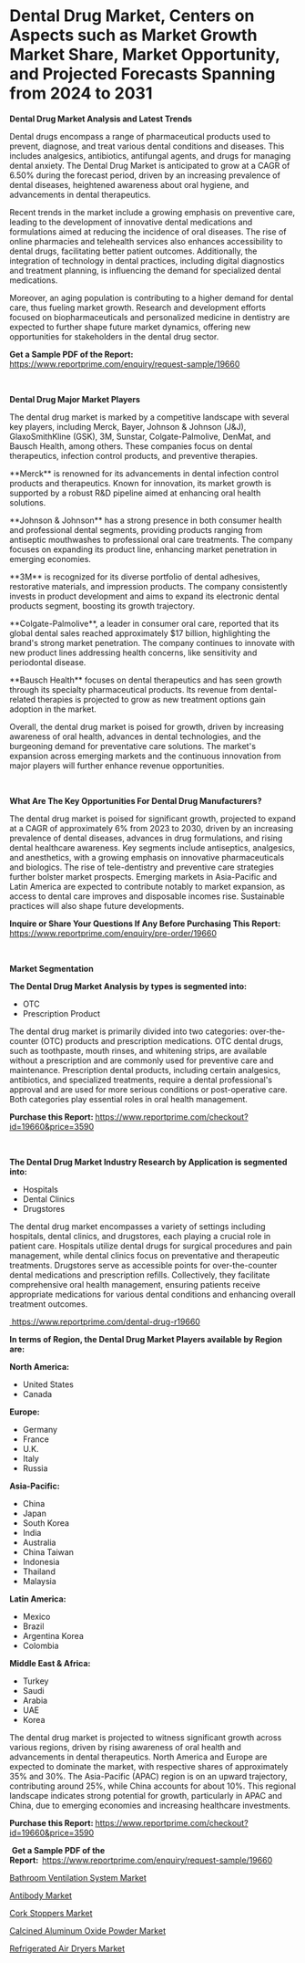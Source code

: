 <p><h1>Dental Drug Market, Centers on Aspects such as Market Growth Market Share, Market Opportunity, and Projected Forecasts Spanning from 2024 to 2031</h1></p><p><strong>Dental Drug Market Analysis and Latest Trends</strong></p>
<p><p>Dental drugs encompass a range of pharmaceutical products used to prevent, diagnose, and treat various dental conditions and diseases. This includes analgesics, antibiotics, antifungal agents, and drugs for managing dental anxiety. The Dental Drug Market is anticipated to grow at a CAGR of 6.50% during the forecast period, driven by an increasing prevalence of dental diseases, heightened awareness about oral hygiene, and advancements in dental therapeutics.</p><p>Recent trends in the market include a growing emphasis on preventive care, leading to the development of innovative dental medications and formulations aimed at reducing the incidence of oral diseases. The rise of online pharmacies and telehealth services also enhances accessibility to dental drugs, facilitating better patient outcomes. Additionally, the integration of technology in dental practices, including digital diagnostics and treatment planning, is influencing the demand for specialized dental medications. </p><p>Moreover, an aging population is contributing to a higher demand for dental care, thus fueling market growth. Research and development efforts focused on biopharmaceuticals and personalized medicine in dentistry are expected to further shape future market dynamics, offering new opportunities for stakeholders in the dental drug sector.</p></p>
<p><strong>Get a Sample PDF of the Report:&nbsp;</strong> <a href="https://www.reportprime.com/enquiry/request-sample/19660?utm_campaign=1109&utm_medium=2&utm_source=Github&utm_content=ia&utm_term=02122024&utm_id=dental-drug">https://www.reportprime.com/enquiry/request-sample/19660</a></p>
<p>&nbsp;</p>
<p><strong>Dental Drug Major Market Players</strong></p>
<p><p>The dental drug market is marked by a competitive landscape with several key players, including Merck, Bayer, Johnson & Johnson (J&J), GlaxoSmithKline (GSK), 3M, Sunstar, Colgate-Palmolive, DenMat, and Bausch Health, among others. These companies focus on dental therapeutics, infection control products, and preventive therapies.</p><p>**Merck** is renowned for its advancements in dental infection control products and therapeutics. Known for innovation, its market growth is supported by a robust R&D pipeline aimed at enhancing oral health solutions.</p><p>**Johnson & Johnson** has a strong presence in both consumer health and professional dental segments, providing products ranging from antiseptic mouthwashes to professional oral care treatments. The company focuses on expanding its product line, enhancing market penetration in emerging economies.</p><p>**3M** is recognized for its diverse portfolio of dental adhesives, restorative materials, and impression products. The company consistently invests in product development and aims to expand its electronic dental products segment, boosting its growth trajectory.</p><p>**Colgate-Palmolive**, a leader in consumer oral care, reported that its global dental sales reached approximately $17 billion, highlighting the brand's strong market penetration. The company continues to innovate with new product lines addressing health concerns, like sensitivity and periodontal disease.</p><p>**Bausch Health** focuses on dental therapeutics and has seen growth through its specialty pharmaceutical products. Its revenue from dental-related therapies is projected to grow as new treatment options gain adoption in the market.</p><p>Overall, the dental drug market is poised for growth, driven by increasing awareness of oral health, advances in dental technologies, and the burgeoning demand for preventative care solutions. The market's expansion across emerging markets and the continuous innovation from major players will further enhance revenue opportunities.</p></p>
<p>&nbsp;</p>
<p><strong>What Are The Key Opportunities For Dental Drug Manufacturers?</strong></p>
<p><p>The dental drug market is poised for significant growth, projected to expand at a CAGR of approximately 6% from 2023 to 2030, driven by an increasing prevalence of dental diseases, advances in drug formulations, and rising dental healthcare awareness. Key segments include antiseptics, analgesics, and anesthetics, with a growing emphasis on innovative pharmaceuticals and biologics. The rise of tele-dentistry and preventive care strategies further bolster market prospects. Emerging markets in Asia-Pacific and Latin America are expected to contribute notably to market expansion, as access to dental care improves and disposable incomes rise. Sustainable practices will also shape future developments.</p></p>
<p><strong>Inquire or Share Your Questions If Any Before Purchasing This Report:</strong> <a href="https://www.reportprime.com/enquiry/pre-order/19660?utm_campaign=1109&utm_medium=2&utm_source=Github&utm_content=ia&utm_term=02122024&utm_id=dental-drug">https://www.reportprime.com/enquiry/pre-order/19660</a></p>
<p>&nbsp;</p>
<p><strong>Market Segmentation</strong></p>
<p><strong>The Dental Drug Market Analysis by types is segmented into:</strong></p>
<p><ul><li>OTC</li><li>Prescription Product</li></ul></p>
<p><p>The dental drug market is primarily divided into two categories: over-the-counter (OTC) products and prescription medications. OTC dental drugs, such as toothpaste, mouth rinses, and whitening strips, are available without a prescription and are commonly used for preventive care and maintenance. Prescription dental products, including certain analgesics, antibiotics, and specialized treatments, require a dental professional's approval and are used for more serious conditions or post-operative care. Both categories play essential roles in oral health management.</p></p>
<p><strong>Purchase this Report:&nbsp;</strong><a href="https://www.reportprime.com/checkout?id=19660&price=3590&utm_campaign=1109&utm_medium=2&utm_source=Github&utm_content=ia&utm_term=02122024&utm_id=dental-drug">https://www.reportprime.com/checkout?id=19660&price=3590</a></p>
<p>&nbsp;</p>
<p><strong>The Dental Drug Market Industry Research by Application is segmented into:</strong></p>
<p><ul><li>Hospitals</li><li>Dental Clinics</li><li>Drugstores</li></ul></p>
<p><p>The dental drug market encompasses a variety of settings including hospitals, dental clinics, and drugstores, each playing a crucial role in patient care. Hospitals utilize dental drugs for surgical procedures and pain management, while dental clinics focus on preventative and therapeutic treatments. Drugstores serve as accessible points for over-the-counter dental medications and prescription refills. Collectively, they facilitate comprehensive oral health management, ensuring patients receive appropriate medications for various dental conditions and enhancing overall treatment outcomes.</p></p>
<p><a href="https://www.reportprime.com/dental-drug-r19660?utm_campaign=1109&utm_medium=2&utm_source=Github&utm_content=ia&utm_term=02122024&utm_id=dental-drug">&nbsp;https://www.reportprime.com/dental-drug-r19660</a></p>
<p><strong>In terms of Region, the Dental Drug Market Players available by Region are:</strong></p>
<p>
    <p> <strong> North America: </strong>
        <ul>
            <li>United States</li>
            <li>Canada</li>
        </ul>
        </p> 
    <p> <strong> Europe: </strong>
        <ul>
            <li>Germany</li>
            <li>France</li>
            <li>U.K.</li>
            <li>Italy</li>
            <li>Russia</li>
        </ul>
        </p> 
    <p> <strong> Asia-Pacific: </strong>
        <ul>
            <li>China</li>
            <li>Japan</li>
            <li>South Korea</li>
            <li>India</li>
            <li>Australia</li>
            <li>China Taiwan</li>
            <li>Indonesia</li>
            <li>Thailand</li>
            <li>Malaysia</li>
        </ul>
        </p> 
    <p> <strong> Latin America: </strong>
        <ul>
            <li>Mexico</li>
            <li>Brazil</li>
            <li>Argentina Korea</li>
            <li>Colombia</li>
        </ul>
        </p> 
    <p> <strong> Middle East & Africa: </strong>
        <ul>
            <li>Turkey</li>
            <li>Saudi</li>
            <li>Arabia</li>
            <li>UAE</li>
            <li>Korea</li>
        </ul>
    </p>
    </p>
<p><p>The dental drug market is projected to witness significant growth across various regions, driven by rising awareness of oral health and advancements in dental therapeutics. North America and Europe are expected to dominate the market, with respective shares of approximately 35% and 30%. The Asia-Pacific (APAC) region is on an upward trajectory, contributing around 25%, while China accounts for about 10%. This regional landscape indicates strong potential for growth, particularly in APAC and China, due to emerging economies and increasing healthcare investments.</p></p>
<p><strong>Purchase this Report: </strong><a href="https://www.reportprime.com/checkout?id=19660&price=3590&utm_campaign=1109&utm_medium=2&utm_source=Github&utm_content=ia&utm_term=02122024&utm_id=dental-drug">https://www.reportprime.com/checkout?id=19660&price=3590</a></p>
<p>&nbsp;<strong>Get a Sample PDF of the Report:&nbsp;&nbsp;</strong><a href="https://www.reportprime.com/enquiry/request-sample/19660?utm_campaign=1109&utm_medium=2&utm_source=Github&utm_content=ia&utm_term=02122024&utm_id=dental-drug">https://www.reportprime.com/enquiry/request-sample/19660</a></p>
<p><strong></strong></p>
<p><p><a href="https://issuu.com/reportprime-2/docs/bathroom-ventilation-system-market-size-2030.pptx?utm_campaign=1109&utm_medium=2&utm_source=Github&utm_content=ia&utm_term=02122024&utm_id=dental-drug">Bathroom Ventilation System Market</a></p><p><a href="https://github.com/wileonie19657/Market-Research-Report-List-1/blob/main/antibody-market.md?utm_campaign=1109&utm_medium=2&utm_source=Github&utm_content=ia&utm_term=02122024&utm_id=dental-drug">Antibody Market</a></p><p><a href="https://www.linkedin.com/pulse/north-americas-cork-stoppers-market-size-share-trends-forecast-dwmaf?utm_campaign=1109&utm_medium=2&utm_source=Github&utm_content=ia&utm_term=02122024&utm_id=dental-drug">Cork Stoppers Market</a></p><p><a href="https://issuu.com/reportprime-2/docs/calcined-aluminum-oxide-powder-market-size-2030.pp?utm_campaign=1109&utm_medium=2&utm_source=Github&utm_content=ia&utm_term=02122024&utm_id=dental-drug">Calcined Aluminum Oxide Powder Market</a></p><p><a href="https://www.linkedin.com/pulse/unveiling-refrigerated-air-dryers-market-drivers-projected-76-tmzhe?utm_campaign=1109&utm_medium=2&utm_source=Github&utm_content=ia&utm_term=02122024&utm_id=dental-drug">Refrigerated Air Dryers Market</a></p></p>